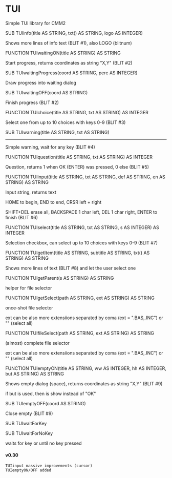 # TUI
 Simple TUI library for CMM2


SUB TUIinfo(title AS STRING, txt() AS STRING, logo AS INTEGER)

Shows more lines of info text (BLIT #1), also LOGO (blitnum)

FUNCTION TUIwaitingON(title AS STRING) AS STRING

Start progress, returns coordinates as string "X,Y" (BLIT #2)

SUB TUIwaitingProgress(coord AS STRING, perc AS INTEGER)

Draw progress into waiting dialog

SUB TUIwaitingOFF(coord AS STRING)

Finish progress (BLIT #2)

FUNCTION TUIchoice(title AS STRING, txt AS STRING) AS INTEGER

Select one from up to 10 choices with keys 0-9 (BLIT #3)

SUB TUIwarning(title AS STRING, txt AS STRING)<hr>

Simple warning, wait for any key (BLIT #4)

FUNCTION TUIquestion(title AS STRING, txt AS STRING) AS INTEGER

Question, returns 1 when OK (ENTER) was pressed, 0 else (BLIT #5)

FUNCTION TUIinput(title AS STRING, txt AS STRING, def AS STRING, en AS STRING) AS STRING

Input string, returns text

HOME to begin, END to end, CRSR left + right

SHIFT+DEL erase all, BACKSPACE 1 char left, DEL 1 char right, ENTER to finish (BLIT #6) 

FUNCTION TUIselect(title AS STRING, txt AS STRING, s AS INTEGER) AS INTEGER

Selection checkbox, can select up to 10 choices with keys 0-9 (BLIT #7)


FUNCTION TUIgetItem(title AS STRING, subtitle AS STRING, txt() AS STRING) AS STRING

Shows more lines of text (BLIT #8) and let the user select one


FUNCTION TUIgetParent(s AS STRING) AS STRING

helper for file selector


FUNCTION TUIgetSelect(path AS STRING, ext AS STRING) AS STRING

once-shot file selector

ext can be also more extensiions separated by coma (ext = ".BAS,.INC") or "" (select all)


FUNCTION TUIfileSelect(path AS STRING, ext AS STRING) AS STRING

(almost) complete file selector

ext can be also more extensiions separated by coma (ext = ".BAS,.INC") or "" (select all)



FUNCTION TUIemptyON(title AS STRING, ww AS INTEGER, hh AS INTEGER, but AS STRING) AS STRING

Shows empty dialog (space), returns coordinates as string "X,Y" (BLIT #9)

if but is used, then is show instead of "OK"



SUB TUIemptyOFF(coord AS STRING)

Close empty (BLIT #9)



SUB TUIwaitForKey

SUB TUIwaitForNoKey

waits for key or until no key pressed
  
  
#### v0.30
	TUIinput massive improvements (cursor)
	TUIemptyON/OFF added
